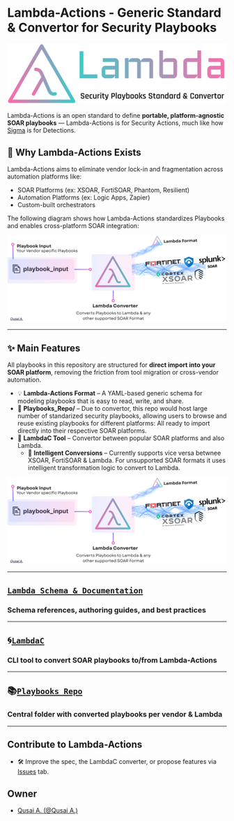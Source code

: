 # Lambda-Actions - Generic Standard & Convertor for Security Playbooks

<p align="center">
    <a href="https://github.com/QA-Cyber/Lambda-Actions"></a>
  <img width="600" src="./documentations/images/Lambda-Logo-White.png" alt="Lambda Logo">
</p>

Lambda-Actions is an open standard to define **portable, platform-agnostic SOAR playbooks** — Lambda-Actions is for Security Actions, much like how [Sigma](https://github.com/SigmaHQ/sigma) is for Detections.


## 🚨 Why Lambda-Actions Exists

Lambda-Actions aims to eliminate vendor lock-in and fragmentation across automation platforms like:
- SOAR Platforms (ex: XSOAR, FortiSOAR, Phantom, Resilient)
- Automation Platforms (ex: Logic Apps, Zapier)
- Custom-built orchestrators

The following diagram shows how Lambda-Actions standardizes Playbooks and enables cross-platform SOAR integration:

<p align="center">
  <a href="https://github.com/QA-Cyber/Lambda-Actions">
    <img width="800" alt="Lambda-Actions Logo" src="./documentations/images/Lambda-Flow.png">
  </a>
</p>

---

## ✨ Main Features
All playbooks in this repository are structured for **direct import into your SOAR platform**, removing the friction from tool migration or cross-vendor automation.

- 💡 **Lambda-Actions Format** – A YAML-based generic schema for modeling playbooks that is easy to read, write, and share.
- 📁 **Playbooks_Repo/** – Due to convertor, this repo would host large number of standarized security playbooks, allowing users to browse and reuse existing playbooks for different platforms: All ready to import directly into their respective SOAR platforms.
- 🔄 **LambdaC Tool** – Convertor between popular SOAR platforms and also Lambda.
  - 🧠 **Intelligent Conversions** – Currently supports vice versa betwnee XSOAR, FortiSOAR & Lambda. For unsupported SOAR formats it uses intelligent transformation logic to convert to Lambda.

<p align="center">
  <img width="800" src="./documentations/images/Lambda-Flow.png" alt="Lambda Flow Diagram">
</p>

---

## [`Lambda Schema & Documentation`](./documentations)
### Schema references, authoring guides, and best practices

---
## 🌀[`LambdaC`](./LambdaC/README.md)
### CLI tool to convert SOAR playbooks to/from Lambda-Actions

---

## 📚[`Playbooks_Repo`](./Playbooks_Repo)
### Central folder with converted playbooks per vendor & Lambda

---

## Contribute to Lambda-Actions

- 🛠️ Improve the spec, the LambdaC converter, or propose features via [Issues](https://github.com/QA-Cyber/Lambda-Actions/issues/new/choose) tab.


## Owner

- [Qusai A. (@Qusai A.)](https://github.com/QA-Cyber)
